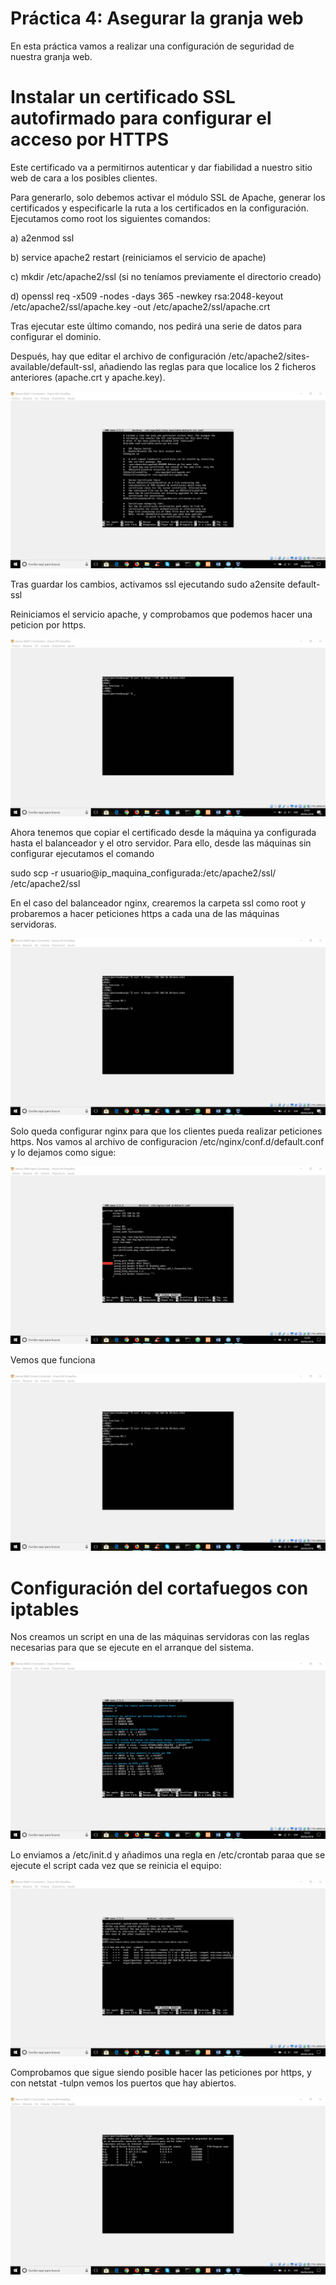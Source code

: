 # Práctica 4: Asegurar la granja web

En esta práctica vamos a realizar una configuración de seguridad de nuestra granja web.

# Instalar un certificado SSL autofirmado para configurar el acceso por HTTPS

Este certificado va a permitirnos autenticar y dar fiabilidad a nuestro sitio web de cara a los posibles clientes.

Para generarlo, solo debemos activar el módulo SSL de Apache, generar los certificados y especificarle la ruta a los certificados en la configuración. Ejecutamos como root los siguientes comandos:

a) a2enmod ssl

b) service apache2 restart (reiniciamos el servicio de apache)

c) mkdir /etc/apache2/ssl (si no teníamos previamente el directorio creado)

d) openssl req -x509 -nodes -days 365 -newkey rsa:2048-keyout /etc/apache2/ssl/apache.key -out /etc/apache2/ssl/apache.crt

Tras ejecutar este último comando, nos pedirá una serie de datos para configurar el dominio.

Después, hay que editar el archivo de configuración /etc/apache2/sites-available/default-ssl, añadiendo las reglas para que localice los 2 ficheros anteriores (apache.crt y apache.key).

![comentario](https://github.com/MiguelJMartinez/SWAP/blob/master/imagenes/ssl.png)

Tras guardar los cambios, activamos ssl ejecutando sudo a2ensite default-ssl

Reiniciamos el servicio apache, y comprobamos que podemos hacer una peticion por https.

![comentario](https://github.com/MiguelJMartinez/SWAP/blob/master/imagenes/curl.png)

Ahora tenemos que copiar el certificado desde la máquina ya configurada hasta el balanceador y el otro servidor. Para ello, desde las máquinas sin configurar ejecutamos el comando

sudo scp -r usuario@ip_maquina_configurada:/etc/apache2/ssl/ /etc/apache2/ssl

En el caso del balanceador nginx, crearemos la carpeta ssl como root y probaremos a hacer peticiones https a cada una de las máquinas servidoras.

![comentario](https://github.com/MiguelJMartinez/SWAP/blob/master/imagenes/https.png)

Solo queda configurar nginx para que los clientes pueda realizar peticiones https. Nos vamos al archivo de configuracion /etc/nginx/conf.d/default.conf y lo dejamos como sigue:

![comentario](https://github.com/MiguelJMartinez/SWAP/blob/master/imagenes/conf.png)

Vemos que funciona

![comentario](https://github.com/MiguelJMartinez/SWAP/blob/master/imagenes/cliente.png)

# Configuración del cortafuegos con iptables

Nos creamos un script en una de las máquinas servidoras con las reglas necesarias para que se ejecute en el arranque del sistema.

![comentario](https://github.com/MiguelJMartinez/SWAP/blob/master/imagenes/script.png)

Lo enviamos a /etc/init.d y añadimos una regla en /etc/crontab paraa que se ejecute el script cada vez que se reinicia el equipo:

![comentario](https://github.com/MiguelJMartinez/SWAP/blob/master/imagenes/crontab.png)

Comprobamos que sigue siendo posible hacer las peticiones por https, y con netstat -tulpn vemos los puertos que hay abiertos.

![comentario](https://github.com/MiguelJMartinez/SWAP/blob/master/imagenes/netstat.png)
